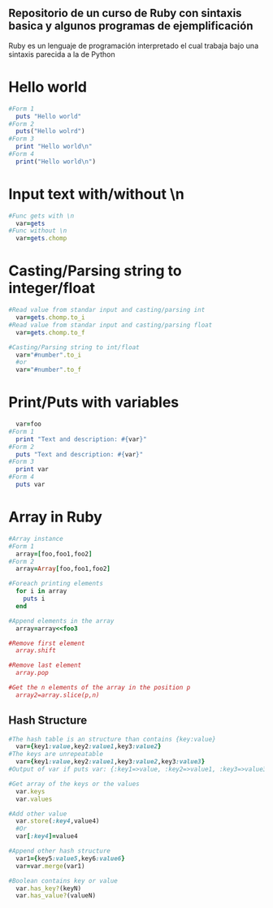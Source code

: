 ## Repositorio de un curso de Ruby con sintaxis basica y algunos programas de ejemplificación ##

Ruby es un lenguaje de programación interpretado el cual trabaja bajo una sintaxis parecida a la de Python

# Hello world #
```ruby
#Form 1
  puts "Hello world"
#Form 2
  puts("Hello wolrd")
#Form 3
  print "Hello world\n"
#Form 4
  print("Hello world\n")
```

# Input text with/without \n #
```ruby
#Func gets with \n
  var=gets
#Func without \n
  var=gets.chomp
```
# Casting/Parsing string to integer/float #
```ruby
#Read value from standar input and casting/parsing int
  var=gets.chomp.to_i
#Read value from standar input and casting/parsing float
  var=gets.chomp.to_f

#Casting/Parsing string to int/float
  var="#number".to_i
  #or
  var="#number".to_f
```
# Print/Puts with variables #
```ruby
  var=foo
#Form 1
  print "Text and description: #{var}"
#Form 2
  puts "Text and description: #{var}"
#Form 3
  print var
#Form 4
  puts var
```

# Array in Ruby #
```ruby
#Array instance
#Form 1
  array=[foo,foo1,foo2]
#Form 2
  array=Array[foo,foo1,foo2]

#Foreach printing elements
  for i in array
    puts i
  end

#Append elements in the array
  array=array<<foo3

#Remove first element
  array.shift

#Remove last element
  array.pop

#Get the n elements of the array in the position p
  array2=array.slice(p,n)
```

## Hash Structure ##
```ruby
#The hash table is an structure than contains {key:value}
  var={key1:value,key2:value1,key3:value2}
#The keys are unrepeatable
  var={key1:value,key2:value1,key3:value2,key3:value3}
#Output of var if puts var: {:key1=>value, :key2=>value1, :key3=>value3}

#Get array of the keys or the values
  var.keys
  var.values

#Add other value
  var.store(:key4,value4)
  #Or
  var[:key4]=value4

#Append other hash structure
  var1={key5:value5,key6:value6}
  var=var.merge(var1)

#Boolean contains key or value
  var.has_key?(keyN)
  var.has_value?(valueN)
```
